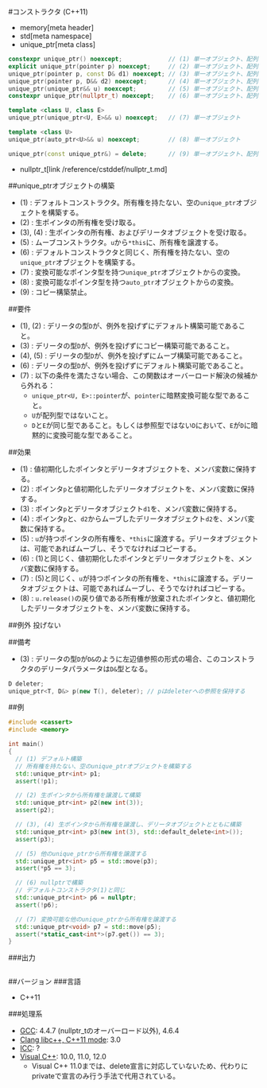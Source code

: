 #コンストラクタ (C++11)
* memory[meta header]
* std[meta namespace]
* unique_ptr[meta class]

```cpp
constexpr unique_ptr() noexcept;             // (1) 単一オブジェクト、配列
explicit unique_ptr(pointer p) noexcept;     // (2) 単一オブジェクト、配列
unique_ptr(pointer p, const D& d1) noexcept; // (3) 単一オブジェクト、配列
unique_ptr(pointer p, D&& d2) noexcept;      // (4) 単一オブジェクト、配列
unique_ptr(unique_ptr&& u) noexcept;         // (5) 単一オブジェクト、配列
constexpr unique_ptr(nullptr_t) noexcept;    // (6) 単一オブジェクト、配列

template <class U, class E>
unique_ptr(unique_ptr<U, E>&& u) noexcept;   // (7) 単一オブジェクト

template <class U>
unique_ptr(auto_ptr<U>&& u) noexcept;        // (8) 単一オブジェクト

unique_ptr(const unique_ptr&) = delete;      // (9) 単一オブジェクト、配列
```
* nullptr_t[link /reference/cstddef/nullptr_t.md]

##unique_ptrオブジェクトの構築

- (1) : デフォルトコンストラクタ。所有権を持たない、空の`unique_ptr`オブジェクトを構築する。
- (2) : 生ポインタの所有権を受け取る。
- (3), (4) : 生ポインタの所有権、およびデリータオブジェクトを受け取る。
- (5) : ムーブコンストラクタ。`u`から`*this`に、所有権を譲渡する。
- (6) : デフォルトコンストラクタと同じく、所有権を持たない、空の`unique_ptr`オブジェクトを構築する。
- (7) : 変換可能なポインタ型を持つ`unique_ptr`オブジェクトからの変換。
- (8) : 変換可能なポインタ型を持つ`auto_ptr`オブジェクトからの変換。
- (9) : コピー構築禁止。


##要件
- (1), (2) : デリータの型`D`が、例外を投げずにデフォルト構築可能であること。
- (3) : デリータの型`D`が、例外を投げずにコピー構築可能であること。
- (4), (5) : デリータの型`D`が、例外を投げずにムーブ構築可能であること。
- (6) : デリータの型`D`が、例外を投げずにデフォルト構築可能であること。
- (7) : 以下の条件を満たさない場合、この関数はオーバーロード解決の候補から外れる：
    - `unique_ptr<U, E>::pointer`が、`pointer`に暗黙変換可能な型であること。
    - `U`が配列型ではないこと。
    - `D`と`E`が同じ型であること。もしくは参照型ではない`D`において、`E`が`D`に暗黙的に変換可能な型であること。


##効果
- (1) : 値初期化したポインタとデリータオブジェクトを、メンバ変数に保持する。
- (2) : ポインタ`p`と値初期化したデリータオブジェクトを、メンバ変数に保持する。
- (3) : ポインタ`p`とデリータオブジェクト`d1`を、メンバ変数に保持する。
- (4) : ポインタ`p`と、`d2`からムーブしたデリータオブジェクト`d2`を、メンバ変数に保持する。
- (5) : `u`が持つポインタの所有権を、`*this`に譲渡する。デリータオブジェクトは、可能であればムーブし、そうでなければコピーする。
- (6) : (1)と同じく、値初期化したポインタとデリータオブジェクトを、メンバ変数に保持する。
- (7) : (5)と同じく、`u`が持つポインタの所有権を、`*this`に譲渡する。デリータオブジェクトは、可能であればムーブし、そうでなければコピーする。
- (8) : `u.release()`の戻り値である所有権が放棄されたポインタと、値初期化したデリータオブジェクトを、メンバ変数に保持する。


##例外
投げない


##備考
- (3) : デリータの型`D`が`D&`のように左辺値参照の形式の場合、このコンストラクタのデリータパラメータは`D&`型となる。

```cpp
D deleter;
unique_ptr<T, D&> p(new T(), deleter); // pはdeleterへの参照を保持する
```

##例
```cpp
#include <cassert>
#include <memory>

int main()
{
  // (1) デフォルト構築
  // 所有権を持たない、空のunique_ptrオブジェクトを構築する
  std::unique_ptr<int> p1;
  assert(!p1);

  // (2) 生ポインタから所有権を譲渡して構築
  std::unique_ptr<int> p2(new int(3));
  assert(p2);

  // (3), (4) 生ポインタから所有権を譲渡し、デリータオブジェクトとともに構築
  std::unique_ptr<int> p3(new int(3), std::default_delete<int>());
  assert(p3);

  // (5) 他のunique_ptrから所有権を譲渡する
  std::unique_ptr<int> p5 = std::move(p3);
  assert(*p5 == 3);

  // (6) nullptrで構築
  // デフォルトコンストラクタ(1)と同じ
  std::unique_ptr<int> p6 = nullptr;
  assert(!p6);

  // (7) 変換可能な他のunique_ptrから所有権を譲渡する
  std::unique_ptr<void> p7 = std::move(p5);
  assert(*static_cast<int*>(p7.get()) == 3);
}
```

###出力
```
```

##バージョン
###言語
- C++11

###処理系
- [GCC](/implementation.md#gcc): 4.4.7 (nullptr_tのオーバーロード以外), 4.6.4
- [Clang libc++, C++11 mode](/implementation.md#clang): 3.0
- [ICC](/implementation.md#icc): ?
- [Visual C++](/implementation.md#visual_cpp): 10.0, 11.0, 12.0
	- Visual C++ 11.0までは、delete宣言に対応していないため、代わりにprivateで宣言のみ行う手法で代用されている。
